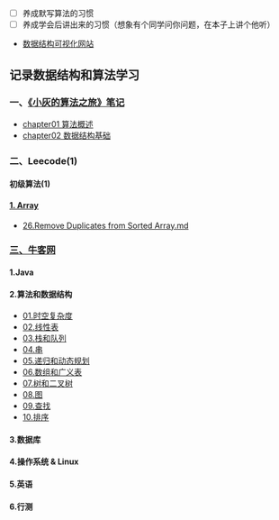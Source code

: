 - [ ] 养成默写算法的习惯
- [ ] 养成学会后讲出来的习惯（想象有个同学问你问题，在本子上讲个他听）
- [数据结构可视化网站](https://visualgo.net/zh/)

## 记录数据结构和算法学习


### 一、[《小灰的算法之旅》笔记](XiaoHuiAlgorithmicJourney)
* [chapter01 算法概述](XiaoHuiAlgorithmicJourney/chapter01算法概述.md)
* [chapter02 数据结构基础](XiaoHuiAlgorithmicJourney/chapter02数据结构基础.md)




### 二、Leecode(1)




#### 初级算法(1)


#### [1. Array](https://leetcode-cn.com/leetbook/detail/top-interview-questions-easy/)

* [26.Remove Duplicates from Sorted Array.md](Code/Array/26.+Remove+Duplicates+from%20Sorted%20Array.md)


### [三、牛客网](https://www.nowcoder.com/exam/intelligent)

#### 1.Java

#### 2.算法和数据结构
- [01.时空复杂度](Code/01.Begin)
- [02.线性表](Code/02.Linear%20list)
- [03.栈和队列](Code/03.Stack%20&%20Queue)
- [04.串](Code/04.String)
- [05.递归和动态规划](Code/05.Recursion%20&%20Dynamic%20Programming)
- [06.数组和广义表](Code/06.Array%20&%20Generalized%20table)
- [07.树和二叉树](Code/07.Tree%20&%20Binary%20tree)
- [08.图](Code/08.Graph)
- [09.查找](Code/09.Search)
- [10.排序](Code/10.Sort)

#### 3.数据库

#### 4.操作系统 & Linux

#### 5.英语

#### 6.行测
